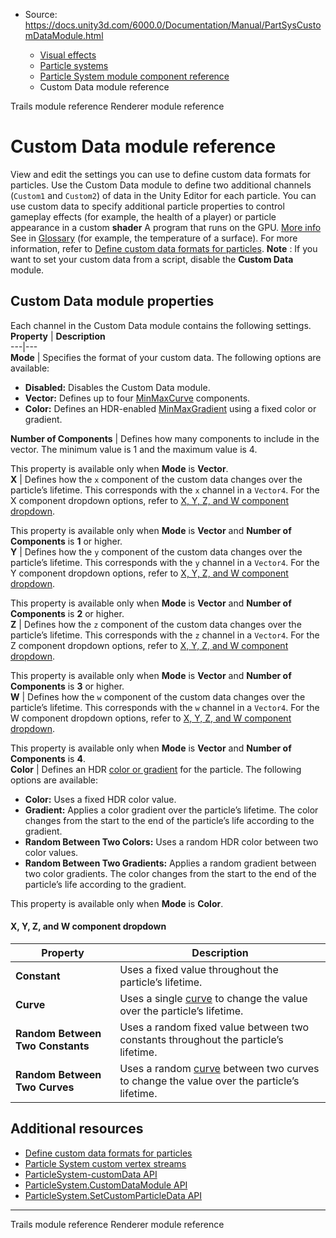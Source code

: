* Source: https://docs.unity3d.com/6000.0/Documentation/Manual/PartSysCustomDataModule.html

  * [Visual effects](https://docs.unity3d.com/6000.0/Documentation/Manual/visual-effects.html)
  * [Particle systems](https://docs.unity3d.com/6000.0/Documentation/Manual/ParticleSystems.html)
  * [Particle System module component reference](https://docs.unity3d.com/6000.0/Documentation/Manual/ParticleSystemModules.html)
  * Custom Data module reference


[](https://docs.unity3d.com/6000.0/Documentation/Manual/PartSysTrailsModule.html)
Trails module reference
[](https://docs.unity3d.com/6000.0/Documentation/Manual/PartSysRendererModule.html)
Renderer module reference
# Custom Data module reference
View and edit the settings you can use to define custom data formats for particles.
Use the Custom Data module to define two additional channels (`Custom1` and `Custom2`) of data in the Unity Editor for each particle. You can use custom data to specify additional particle properties to control gameplay effects (for example, the health of a player) or particle appearance in a custom **shader** A program that runs on the GPU. [More info](https://docs.unity3d.com/6000.0/Documentation/Manual/Shaders.html)  
See in [Glossary](https://docs.unity3d.com/6000.0/Documentation/Manual/Glossary.html#Shader) (for example, the temperature of a surface). For more information, refer to [Define custom data formats for particles](https://docs.unity3d.com/6000.0/Documentation/Manual/define-custom-data-formats-particles.html).
**Note** : If you want to set your custom data from a script, disable the **Custom Data** module.
## Custom Data module properties
Each channel in the Custom Data module contains the following settings.
**Property** | **Description**  
---|---  
**Mode** | Specifies the format of your custom data. The following options are available:
  * **Disabled:** Disables the Custom Data module.
  * **Vector:** Defines up to four [MinMaxCurve](https://docs.unity3d.com/6000.0/Documentation/ScriptReference/ParticleSystem.MinMaxCurve.html) components.
  * **Color:** Defines an HDR-enabled [MinMaxGradient](https://docs.unity3d.com/6000.0/Documentation/ScriptReference/ParticleSystem.MinMaxGradient.html) using a fixed color or gradient.

  
**Number of Components** | Defines how many components to include in the vector. The minimum value is 1 and the maximum value is 4.   
  
This property is available only when **Mode** is **Vector**.  
**X** | Defines how the `x` component of the custom data changes over the particle’s lifetime. This corresponds with the `x` channel in a `Vector4`. For the X component dropdown options, refer to [X, Y, Z, and W component dropdown](https://docs.unity3d.com/6000.0/Documentation/Manual/PartSysCustomDataModule.html#vector-component-dropdown).  
  
This property is available only when **Mode** is **Vector** and **Number of Components** is **1** or higher.  
**Y** | Defines how the `y` component of the custom data changes over the particle’s lifetime. This corresponds with the `y` channel in a `Vector4`. For the Y component dropdown options, refer to [X, Y, Z, and W component dropdown](https://docs.unity3d.com/6000.0/Documentation/Manual/PartSysCustomDataModule.html#vector-component-dropdown).  
  
This property is available only when **Mode** is **Vector** and **Number of Components** is **2** or higher.  
**Z** | Defines how the `z` component of the custom data changes over the particle’s lifetime. This corresponds with the `z` channel in a `Vector4`. For the Z component dropdown options, refer to [X, Y, Z, and W component dropdown](https://docs.unity3d.com/6000.0/Documentation/Manual/PartSysCustomDataModule.html#vector-component-dropdown).   
  
This property is available only when **Mode** is **Vector** and **Number of Components** is **3** or higher.  
**W** | Defines how the `w` component of the custom data changes over the particle’s lifetime. This corresponds with the `w` channel in a `Vector4`. For the W component dropdown options, refer to [X, Y, Z, and W component dropdown](https://docs.unity3d.com/6000.0/Documentation/Manual/PartSysCustomDataModule.html#vector-component-dropdown).   
  
This property is available only when **Mode** is **Vector** and **Number of Components** is **4**.  
**Color** | Defines an HDR [color or gradient](https://docs.unity3d.com/6000.0/Documentation/Manual/InspectorColorPicker.html) for the particle. The following options are available:
  * **Color:** Uses a fixed HDR color value.
  * **Gradient:** Applies a color gradient over the particle’s lifetime. The color changes from the start to the end of the particle’s life according to the gradient.
  * **Random Between Two Colors:** Uses a random HDR color between two color values.
  * **Random Between Two Gradients:** Applies a random gradient between two color gradients. The color changes from the start to the end of the particle’s life according to the gradient.

This property is available only when **Mode** is **Color**.  
#### X, Y, Z, and W component dropdown
**Property** | **Description**  
---|---  
**Constant** | Uses a fixed value throughout the particle’s lifetime.  
**Curve** | Uses a single [curve](https://docs.unity3d.com/6000.0/Documentation/Manual/EditingCurves.html) to change the value over the particle’s lifetime.  
**Random Between Two Constants** | Uses a random fixed value between two constants throughout the particle’s lifetime.  
**Random Between Two Curves** | Uses a random [curve](https://docs.unity3d.com/6000.0/Documentation/Manual/EditingCurves.html) between two curves to change the value over the particle’s lifetime.  
## Additional resources
  * [Define custom data formats for particles](https://docs.unity3d.com/6000.0/Documentation/Manual/define-custom-data-formats-particles.html)
  * [Particle System custom vertex streams](https://docs.unity3d.com/6000.0/Documentation/Manual/PartSysVertexStreams.html)
  * [ParticleSystem-customData API](https://docs.unity3d.com/6000.0/Documentation/ScriptReference/ParticleSystem-customData.html)
  * [ParticleSystem.CustomDataModule API](https://docs.unity3d.com/6000.0/Documentation/ScriptReference/ParticleSystem.CustomDataModule.html)
  * [ParticleSystem.SetCustomParticleData API](https://docs.unity3d.com/6000.0/Documentation/ScriptReference/ParticleSystem.SetCustomParticleData.html)


* * *
[](https://docs.unity3d.com/6000.0/Documentation/Manual/PartSysTrailsModule.html)
Trails module reference
[](https://docs.unity3d.com/6000.0/Documentation/Manual/PartSysRendererModule.html)
Renderer module reference
